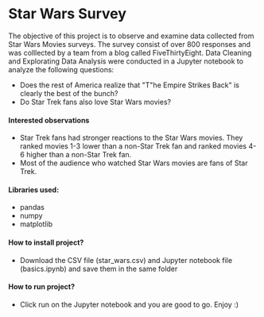 # Star Wars Survey

The objective of this project is to observe and examine data collected from Star Wars Movies surveys.
The survey consist of over 800 responses and was colllected by a team from a blog called FiveThirtyEight.
Data Cleaning and Explorating Data Analysis were conducted in a Jupyter notebook to analyze the following questions:

- Does the rest of America realize that "T"he Empire Strikes Back" is clearly the best of the bunch?
- Do Star Trek fans also love Star Wars movies?

#### Interested observations
- Star Trek fans had stronger reactions to the Star Wars movies. They ranked movies 1-3 lower than a non-Star Trek fan and ranked movies 4-6 higher than a non-Star Trek fan.
- Most of the audience who watched Star Wars movies are fans of Star Trek.

#### Libraries used:
- pandas
- numpy
- matplotlib

#### How to install project?
- Download the CSV file (star_wars.csv) and Jupyter notebook file (basics.ipynb) and save them in the same folder

#### How to run project?
- Click run on the Jupyter notebook and you are good to go. Enjoy :)
